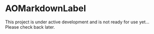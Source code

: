 # AOMarkdownLabel

This project is under active development and is not ready for use yet... Please check back later.